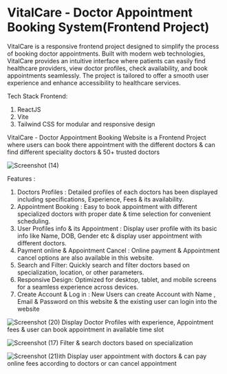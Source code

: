 # VitalCare - Doctor Appointment Booking System(Frontend Project)

VitalCare is a responsive frontend project designed to simplify the process of booking doctor appointments. Built with modern web technologies, VitalCare provides an intuitive interface where patients can easily find healthcare providers, view doctor profiles, check availability, and book appointments seamlessly. The project is tailored to offer a smooth user experience and enhance accessibility to healthcare services.

Tech Stack
Frontend:
1) ReactJS
2) Vite
3) Tailwind CSS for modular and responsive design

VitalCare - Doctor Appointment Booking Website is a Frontend Project where users can book there appointment with the different doctors & can find different speciality doctors & 50+ trusted doctors 

![Screenshot (14)](https://github.com/user-attachments/assets/09cbd610-eb88-4ea7-bdd4-392f75837b6e)


Features :
1) Doctors Profiles : Detailed profiles of each doctors has been displayed including specifications, Experience, Fees & its availability.
2) Appointment Booking : Easy to book appointment with different specialized doctors with proper date & time selection for convenient scheduling.
3) User Profiles info & its Appointment : Display user profile with its basic info like Name, DOB, Gender etc & display user appointment with different doctors.
4) Payment online & Appointment Cancel : Online payment & Appointment cancel options are also available in this website.
5) Search and Filter: Quickly search and filter doctors based on specialization, location, or other parameters.
6) Responsive Design: Optimized for desktop, tablet, and mobile screens for a seamless experience across devices.
7) Create Account & Log in : New Users can create Account with Name , Email & Password on this website & the existing user can login into the website


![Screenshot (20)](https://github.com/user-attachments/assets/3c39282c-dbe2-4ac6-a708-9a9f14a38660)
Display Doctor Profiles with experience, Appointment fees & user can book appointment in available time slot




![Screenshot (17)](https://github.com/user-attachments/assets/8e71f3a4-bc5e-4858-aeb1-0bce259990ad)
Filter & search doctors based on specialization

![Screenshot (21)](https://github.com/user-attachments/assets/ef034bb8-fdee-454b-bf9a-4eb2a6bc814d)ith
Display user appointment with doctors & can pay online fees according to doctors or can cancel appointment 



